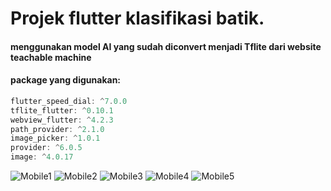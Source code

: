 # Projek flutter klasifikasi batik.

#### menggunakan model AI yang sudah diconvert menjadi Tflite dari website teachable machine


#### package yang digunakan:
```dart
flutter_speed_dial: ^7.0.0
tflite_flutter: ^0.10.1
webview_flutter: ^4.2.3
path_provider: ^2.1.0
image_picker: ^1.0.1
provider: ^6.0.5
image: ^4.0.17
```
![Mobile1](https://github.com/user-attachments/assets/4092e351-7db1-4558-9795-ad80dda43287)
![Mobile2](https://github.com/user-attachments/assets/7f0eda5b-f81a-48b7-b6fd-722f7cfd194a)
![Mobile3](https://github.com/user-attachments/assets/22c90b61-35f1-4e19-a4e8-539d0b1f42f4)
![Mobile4](https://github.com/user-attachments/assets/29674cc6-92b9-4198-bb19-065406f184bd)
![Mobile5](https://github.com/user-attachments/assets/0f18aac4-7939-4564-881c-1782058dfa1f)
